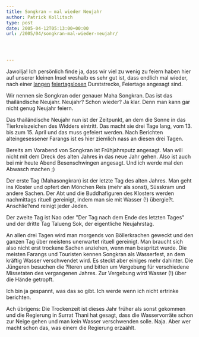 ```yaml
---
title: Songkran – mal wieder Neujahr
author: Patrick Kollitsch
type: post
date: 2005-04-12T05:13:00+00:00
url: /2005/04/songkran-mal-wieder-neujahr/




---
```

Jawollja! Ich persönlich finde ja, dass wir viel zu wenig zu feiern haben hier auf unserer kleinen Insel weshalb es sehr gut ist, dass endlich mal wieder, nach einer <a href="154">langen</a> <a href="84">feiertagslosen</a> Durststrecke, Feiertage angesagt sind.

Wir nennen sie Songkran oder genauer Maha Songkran. Das ist das thailändische Neujahr. Neujahr? Schon wieder? Ja klar. Denn man kann gar nicht genug Neujahr feiern.

Das thailändische Neujahr nun ist der Zeitpunkt, an dem die Sonne in das Tierkreiszeichen des Widders eintritt. Das macht sie drei Tage lang, vom 13. bis zum 15. April und das muss gefeiert werden. Nach Berichten alteingesessener Farangs ist es hier ziemlich nass an diesen drei Tagen.

Bereits am Vorabend von Songkran ist Frühjahrsputz angesagt. Man will nicht mit dem Dreck des alten Jahres in das neue Jahr gehen. Also ist auch bei mir heute Abend Besenschwingen angesagt. Und ich werde mal den Abwasch machen ;)

Der erste Tag (Mahasongkran) ist der letzte Tag des alten Jahres. Man geht ins Kloster und opfert den Mönchen Reis (mehr als sonst), Süsskram und andere Sachen. Der Abt und die Buddhafiguren des Klosters werden nachmittags rituell gereinigt, indem man sie mit Wasser (!) übergie?t. Anschlie?end reinigt jeder Jeden. 

Der zweite Tag ist Nao oder "Der Tag nach dem Ende des letzten Tages" und der dritte Tag Talueng Sok, der eigentliche Neujahrstag.

An allen drei Tagen wird man morgends von Böllerkrachen geweckt und den ganzen Tag über meistens unerwartet rituell gereinigt. Man braucht sich also nicht erst trockene Sachen anziehen, wenn man bespritzt wurde. Die meisten Farangs und Touristen kennen Songkran als Wasserfest, an dem kräftig Wasser verschwendet wird. Es steckt aber einiges mehr dahinter. Die Jüngeren besuchen die ?lteren und bitten um Vergebung für verschiedene Missetaten des vergangenen Jahres. Zur Vergebung wird Wasser (!) über die Hände getropft.

Ich bin ja gespannt, was das so gibt. Ich werde wenn ich nicht ertrinke berichten.

Ach übrigens: Die Trockenzeit ist dieses Jahr früher als sonst gekommen und die Regierung in Surrat Thani hat gesagt, dass die Wasservorräte schon zur Neige gehen und man kein Wasser verschwenden solle. Naja. Aber wer macht schon das, was einem die Regierung erzaählt.